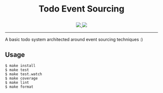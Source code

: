<h1><p align="center">Todo Event Sourcing</p></h1>

<div align="center">
  <a href="https://travis-ci.org/patrickds/todo-eventsourcing.clojure">
    <img src="https://travis-ci.org/patrickds/todo-eventsourcing.clojure.svg?branch=master" />
  </a>
  <a href="https://codecov.io/gh/patrickds/todo-eventsourcing.clojure">
    <img src="https://codecov.io/gh/patrickds/todo-eventsourcing.clojure/branch/master/graph/badge.svg" />
  </a>
</div>

---

A basic todo system architected around event sourcing techniques :)

## Usage

```
$ make install
$ make test
$ make test.watch
$ make coverage
$ make lint
$ make format
```
